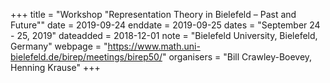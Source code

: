 +++
title = "Workshop "Representation Theory in Bielefeld – Past and Future""
date = 2019-09-24
enddate = 2019-09-25
dates = "September 24 - 25, 2019"
dateadded = 2018-12-01
note = "Bielefeld University, Bielefeld, Germany"
webpage = "https://www.math.uni-bielefeld.de/birep/meetings/birep50/"
organisers = "Bill Crawley-Boevey, Henning Krause"
+++
